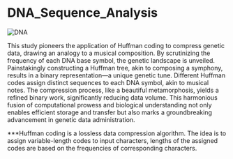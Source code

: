 # DNA_Sequence_Analysis

![DNA](https://github.com/VedantG17/DNA_Sequence_Analysis/assets/130684919/2bcb340e-c447-48e1-ac52-9006c8ba2a3f)


This study pioneers the application of Huffman coding to compress genetic data, drawing an analogy to a musical composition. By scrutinizing the frequency of each DNA base symbol, the genetic landscape is unveiled. Painstakingly constructing a Huffman tree, akin to composing a symphony, results in a binary representation—a unique genetic tune. Different Huffman codes assign distinct sequences to each DNA symbol, akin to musical notes. The compression process, like a beautiful metamorphosis, yields a refined binary work, significantly reducing data volume. This harmonious fusion of computational prowess and biological understanding not only enables efficient storage and transfer but also marks a groundbreaking advancement in genetic data administration.

***Huffman coding is a lossless data compression algorithm. The idea is to assign variable-length codes to input characters, lengths of the assigned codes are based on the frequencies of corresponding characters.
